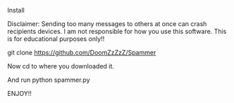Install

Disclaimer: Sending too many messages to others at once can crash recipients devices. I am not responsible for how you use this software. This is for educational purposes only!!



git clone https://github.com/DoomZzZzZ/Spammer

Now cd to where you downloaded it.

And run python spammer.py

ENJOY!!
